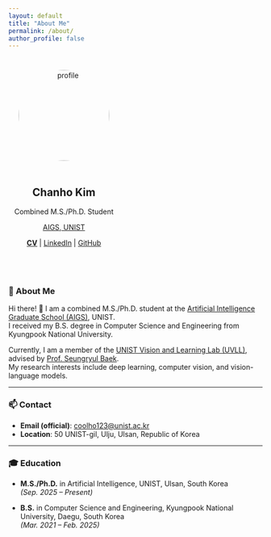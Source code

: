 ```yaml
---
layout: default
title: "About Me"
permalink: /about/
author_profile: false
---
```

<div style="display: flex; flex-wrap: wrap; gap: 40px; align-items: flex-start; margin-top: 40px;">

  <!-- Left Panel -->
  <div style="flex: 0 0 220px; text-align: center;">
    <img src="/assets/images/profile.jpg" alt="profile" style="border-radius: 50%; width: 180px; margin-bottom: 20px;">
    <h2>Chanho Kim</h2>
    <p>Combined M.S./Ph.D. Student</p>
    <p><a href="https://aigs.unist.ac.kr/">AIGS, UNIST</a></p>
    <p>
      <a href="/assets/files/chanho_kim_cv.pdf"><strong>CV</strong></a> |
      <a href="https://linkedin.com/in/chanho-kim-891a542a2">LinkedIn</a> |
      <a href="https://github.com/coolho1129">GitHub</a>
    </p>
  </div>

  <!-- Right Panel -->
  <div style="flex: 1; min-width: 280px; max-width: 700px;">

### 👋 About Me

Hi there! 👋 I am a combined M.S./Ph.D. student at the [Artificial Intelligence Graduate School (AIGS)](https://aigs.unist.ac.kr), UNIST.  
I received my B.S. degree in Computer Science and Engineering from Kyungpook National University.

Currently, I am a member of the [UNIST Vision and Learning Lab (UVLL)](https://uvllab.github.io), advised by [Prof. Seungryul Baek](https://seungryul.github.io).  
My research interests include deep learning, computer vision, and vision-language models.

---

### 📫 Contact
- **Email (official)**: coolho123@unist.ac.kr  
- **Location**: 50 UNIST-gil, Ulju, Ulsan, Republic of Korea

---

### 🎓 Education
- **M.S./Ph.D.** in Artificial Intelligence, UNIST, Ulsan, South Korea  
  _(Sep. 2025 – Present)_

- **B.S.** in Computer Science and Engineering, Kyungpook National University, Daegu, South Korea  
  _(Mar. 2021 – Feb. 2025)_

  </div>
</div>

